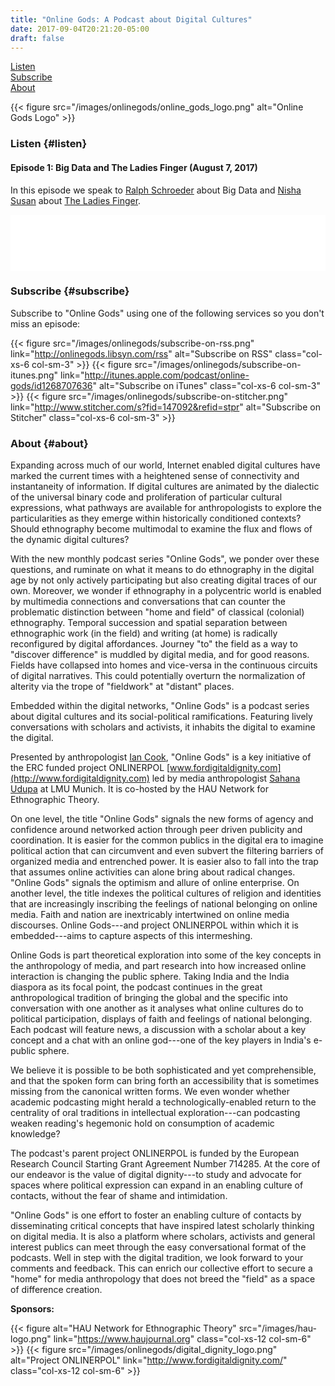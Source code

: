 ```yaml
---
title: "Online Gods: A Podcast about Digital Cultures"
date: 2017-09-04T20:21:20-05:00
draft: false
---
```


<div class="row middle-xs center-xs podcastnav">
  <div class="col-xs-6 col-sm-4"><a href="#listen">Listen</a></div>
  <div class="col-xs-6 col-sm-4"><a href="#subscribe">Subscribe</a></div>
  <div class="col-xs-6 col-sm-4"><a href="#about">About</a></div>
</div>

{{< figure src="/images/onlinegods/online_gods_logo.png" alt="Online Gods Logo" >}}

### Listen {#listen}

#### Episode 1: Big Data and The Ladies Finger (August 7, 2017)

In this episode we speak to [Ralph
Schroeder](https://www.oii.ox.ac.uk/people/ralph-schroeder/) about Big Data and
[Nisha Susan](http://theladiesfinger.com/author/nisha-susan/) about [The Ladies
Finger](http://theladiesfinger.com/).

<iframe style="border: none" src="//html5-player.libsyn.com/embed/destination/id/522466/height/90/width/582/theme/custom/autoplay/no/autonext/no/thumbnail/yes/preload/no/no_addthis/no/direction/backward/no-cache/true/render-playlist/no/custom-color/ffac26/" height="90" width="100%" scrolling="no"  allowfullscreen webkitallowfullscreen mozallowfullscreen oallowfullscreen msallowfullscreen></iframe>

### Subscribe {#subscribe}

Subscribe to "Online Gods" using one of the following services so you don't
miss an episode:

<div class="row middle-xs center-xs">

{{< figure src="/images/onlinegods/subscribe-on-rss.png" link="http://onlinegods.libsyn.com/rss" alt="Subscribe on RSS" class="col-xs-6 col-sm-3" >}}
{{< figure src="/images/onlinegods/subscribe-on-itunes.png" link="http://itunes.apple.com/podcast/online-gods/id1268707636" alt="Subscribe on iTunes" class="col-xs-6 col-sm-3" >}}
{{< figure src="/images/onlinegods/subscribe-on-stitcher.png" link="http://www.stitcher.com/s?fid=147092&refid=stpr" alt="Subscribe on Stitcher" class="col-xs-6 col-sm-3" >}}

</div>

### About {#about}

Expanding across much of our world, Internet enabled digital cultures have
marked the current times with a heightened sense of connectivity and
instantaneity of information. If digital cultures are animated by the dialectic
of the universal binary code and proliferation of particular cultural
expressions, what pathways are available for anthropologists to explore the
particularities as they emerge within historically conditioned contexts? Should
ethnography become multimodal to examine the flux and flows of the dynamic
digital cultures?

With the new monthly podcast series "Online Gods", we ponder over these
questions, and ruminate on what it means to do ethnography in the digital age
by not only actively participating but also creating digital traces of our own.
Moreover, we wonder if ethnography in a polycentric world is enabled by
multimedia connections and conversations that can counter the problematic
distinction between "home and field" of classical (colonial) ethnography.
Temporal succession and spatial separation between ethnographic work (in the
field) and writing (at home) is radically reconfigured by digital affordances.
Journey "to" the field as a way to "discover difference" is muddled by digital
media, and for good reasons. Fields have collapsed into homes and vice-versa in
the continuous circuits of digital narratives. This could potentially overturn
the normalization of alterity via the trope of "fieldwork" at "distant" places.

Embedded within the digital networks, "Online Gods" is a podcast series about
digital cultures and its social-political ramifications. Featuring lively
conversations with scholars and activists, it inhabits the digital to examine
the digital.

Presented by anthropologist [Ian Cook](https://cmds.ceu.edu/ian-m-cook),
"Online Gods" is a key initiative of the ERC funded project ONLINERPOL
[www.fordigitaldignity.com](http://www.fordigitaldignity.com) led by media
anthropologist [Sahana
Udupa](http://www.en.ethnologie.uni-muenchen.de/staff/professors/udupa/index.html)
at LMU Munich. It is co-hosted by the HAU Network for Ethnographic Theory.

On one level, the title "Online Gods" signals the new forms of agency and
confidence around networked action through peer driven publicity and
coordination. It is easier for the common publics in the digital era to imagine
political action that can circumvent and even subvert the filtering barriers of
organized media and entrenched power. It is easier also to fall into the trap
that assumes online activities can alone bring about radical changes. "Online
Gods" signals the optimism and allure of online enterprise. On another level,
the title indexes the political cultures of religion and identities that are
increasingly inscribing the feelings of national belonging on online media.
Faith and nation are inextricably intertwined on online media discourses.
Online Gods---and project ONLINERPOL within which it is embedded---aims to
capture aspects of this intermeshing.

Online Gods is part theoretical exploration into some of the key concepts in
the anthropology of media, and part research into how increased online
interaction is changing the public sphere. Taking India and the India diaspora
as its focal point, the podcast continues in the great anthropological
tradition of bringing the global and the specific into conversation with one
another as it analyses what online cultures do to political participation,
displays of faith and feelings of national belonging. Each podcast will feature
news, a discussion with a scholar about a key concept and a chat with an online
god---one of the key players in India's e-public sphere.

We believe it is possible to be both sophisticated and yet comprehensible, and
that the spoken form can bring forth an accessibility that is sometimes missing
from the canonical written forms. We even wonder whether academic podcasting
might herald a technologically-enabled return to the centrality of oral
traditions in intellectual exploration---can podcasting weaken reading's
hegemonic hold on consumption of academic knowledge?

The podcast's parent project ONLINERPOL is funded by the European Research
Council Starting Grant Agreement Number 714285. At the core of our endeavor is
the value of digital dignity---to study and advocate for spaces where political
expression can expand in an enabling culture of contacts, without the fear of
shame and intimidation.

"Online Gods" is one effort to foster an enabling culture of contacts by
disseminating critical concepts that have inspired latest scholarly thinking on
digital media. It is also a platform where scholars, activists and general
interest publics can meet through the easy conversational format of the
podcasts. Well in step with the digital tradition, we look forward to your
comments and feedback. This can enrich our collective effort to secure a "home"
for media anthropology that does not breed the "field" as a space of difference
creation.

**Sponsors:**

<div class="row middle-xs center-xs">

{{< figure alt="HAU Network for Ethnographic Theory" src="/images/hau-logo.png" link="https://www.haujournal.org" class="col-xs-12 col-sm-6" >}}
{{< figure src="/images/onlinegods/digital_dignity_logo.png" alt="Project ONLINERPOL" link="http://www.fordigitaldignity.com/" class="col-xs-12 col-sm-6" >}}

</div>

